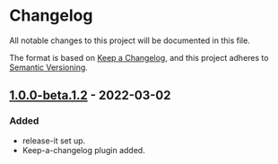 # Changelog

All notable changes to this project will be documented in this file.

The format is based on [Keep a Changelog](https://keepachangelog.com/en/1.0.0/),
and this project adheres to [Semantic Versioning](https://semver.org/spec/v2.0.0.html).

## [1.0.0-beta.1.2] - 2022-03-02

### Added

- release-it set up.
- Keep-a-changelog plugin added.


[Unreleased]: https://github.com/gebruederheitz/wp-backup/compare/1.0.0-beta.1.4...HEAD
[1.0.0-beta.1.4]: https://github.com/gebruederheitz/wp-backup/releases/tag/1.0.0-beta.1.4
[1.0.0-beta.1.3]: https://github.com/gebruederheitz/wp-backup/releases/tag/1.0.0-beta.1.3
[1.0.0-beta.1.2]: https://github.com/gebruederheitz/wp-backup/compare/null...1.0.0-beta.1.2
